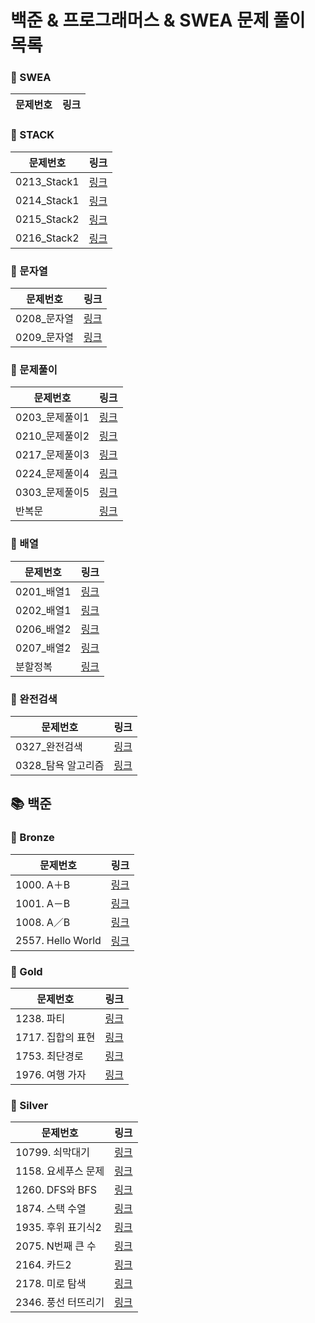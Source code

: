 # 
# 백준 & 프로그래머스 & SWEA 문제 풀이 목록
### 🚀 SWEA
| 문제번호 | 링크 |
| ----- | ----- |
### 🚀 STACK
| 문제번호 | 링크 |
| ----- | ----- |
|0213_Stack1|[링크](./SWEA/STACK/0213_Stack1/%EB%B0%98%EB%B3%B5%EB%AC%B8%EC%9E%90%20%EC%A7%80%EC%9A%B0%EA%B8%B0.py)|
|0214_Stack1|[링크](./SWEA/STACK/0214_Stack1/%EA%B8%B8%EC%B0%BE%EA%B8%B0.py)|
|0215_Stack2|[링크](./SWEA/STACK/0215_Stack2/%EB%AF%B8%EB%A1%9C.py)|
|0216_Stack2|[링크](./SWEA/STACK/0216_Stack2/%ED%86%A0%EB%84%88%EB%A8%BC%ED%8A%B8%20%EC%B9%B4%EB%93%9C%EA%B2%8C%EC%9E%84.py)|
### 🚀 문자열
| 문제번호 | 링크 |
| ----- | ----- |
|0208_문자열|[링크](./SWEA/%EB%AC%B8%EC%9E%90%EC%97%B4/0208_%EB%AC%B8%EC%9E%90%EC%97%B4/%EA%B8%80%EC%9E%90%EC%88%98.py)|
|0209_문자열|[링크](./SWEA/%EB%AC%B8%EC%9E%90%EC%97%B4/0209_%EB%AC%B8%EC%9E%90%EC%97%B4/%ED%9A%8C%EB%AC%B81.py)|
### 🚀 문제풀이
| 문제번호 | 링크 |
| ----- | ----- |
|0203_문제풀이1|[링크](./SWEA/%EB%AC%B8%EC%A0%9C%ED%92%80%EC%9D%B4/0203_%EB%AC%B8%EC%A0%9C%ED%92%80%EC%9D%B41/%EA%B0%84%EB%8B%A8%ED%95%9C%20%EC%86%8C%EC%9D%B8%EC%88%98%20%EB%B6%84%ED%95%B4.py)|
|0210_문제풀이2|[링크](./SWEA/%EB%AC%B8%EC%A0%9C%ED%92%80%EC%9D%B4/0210_%EB%AC%B8%EC%A0%9C%ED%92%80%EC%9D%B42/%EC%88%AB%EC%9E%90%20%EB%B0%B0%EC%97%B4%20%ED%9A%8C%EC%A0%84.py)|
|0217_문제풀이3|[링크](./SWEA/%EB%AC%B8%EC%A0%9C%ED%92%80%EC%9D%B4/0217_%EB%AC%B8%EC%A0%9C%ED%92%80%EC%9D%B43/%EC%9A%B0%EC%A3%BC%EC%84%A0%EC%B0%A9%EB%A5%992.py)|
|0224_문제풀이4|[링크](./SWEA/%EB%AC%B8%EC%A0%9C%ED%92%80%EC%9D%B4/0224_%EB%AC%B8%EC%A0%9C%ED%92%80%EC%9D%B44/%ED%83%88%EC%A3%BC%EB%B2%94%20%EA%B2%80%EA%B1%B0.py)|
|0303_문제풀이5|[링크](./SWEA/%EB%AC%B8%EC%A0%9C%ED%92%80%EC%9D%B4/0303_%EB%AC%B8%EC%A0%9C%ED%92%80%EC%9D%B45/%EB%86%8D%EC%9E%91%EB%AC%BC%20%EC%88%98%ED%99%95%ED%95%98%EA%B8%B0.py)|
|반복문|[링크](./SWEA/%EB%B0%98%EB%B3%B5%EB%AC%B8/%EB%B3%84%EC%82%BC%EA%B0%81%ED%98%951.py)|
### 🚀 배열
| 문제번호 | 링크 |
| ----- | ----- |
|0201_배열1|[링크](./SWEA/%EB%B0%B0%EC%97%B4/0201_%EB%B0%B0%EC%97%B41/%EA%B5%AC%EA%B0%84%ED%95%A9.py)|
|0202_배열1|[링크](./SWEA/%EB%B0%B0%EC%97%B4/0202_%EB%B0%B0%EC%97%B41/%EC%A0%84%EA%B8%B0%EB%B2%84%EC%8A%A4.py)|
|0206_배열2|[링크](./SWEA/%EB%B0%B0%EC%97%B4/0206_%EB%B0%B0%EC%97%B42/%EB%B6%80%EB%B6%84%EC%A7%91%ED%95%A9%EC%9D%98%20%ED%95%A9.py)|
|0207_배열2|[링크](./SWEA/%EB%B0%B0%EC%97%B4/0207_%EB%B0%B0%EC%97%B42/%ED%8A%B9%EB%B3%84%ED%95%9C%20%EC%A0%95%EB%A0%AC.py)|
|분할정복|[링크](./SWEA/%EB%B6%84%ED%95%A0%EC%A0%95%EB%B3%B5/%EB%B2%A0%EC%9D%B4%EB%B9%84%EC%A7%84.py)|
### 🚀 완전검색
| 문제번호 | 링크 |
| ----- | ----- |
|0327_완전검색|[링크](./SWEA/%EC%99%84%EC%A0%84%EA%B2%80%EC%83%89/0327_%EC%99%84%EC%A0%84%EA%B2%80%EC%83%89/%EC%A0%84%EC%9E%90%EC%B9%B4%ED%8A%B8.py)|
|0328_탐욕 알고리즘|[링크](./SWEA/%EC%99%84%EC%A0%84%EA%B2%80%EC%83%89/0328_%ED%83%90%EC%9A%95%20%EC%95%8C%EA%B3%A0%EB%A6%AC%EC%A6%98/%ED%99%94%EB%AC%BC%EB%8F%84%ED%81%AC.py)|
## 📚 백준
### 🚀 Bronze
| 문제번호 | 링크 |
| ----- | ----- |
|1000. A＋B|[링크](./%EB%B0%B1%EC%A4%80/Bronze/1000.%E2%80%85A%EF%BC%8BB/README.md)|
|1001. A－B|[링크](./%EB%B0%B1%EC%A4%80/Bronze/1001.%E2%80%85A%EF%BC%8DB/README.md)|
|1008. A／B|[링크](./%EB%B0%B1%EC%A4%80/Bronze/1008.%E2%80%85A%EF%BC%8FB/A%EF%BC%8FB.py)|
|2557. Hello World|[링크](./%EB%B0%B1%EC%A4%80/Bronze/2557.%E2%80%85Hello%E2%80%85World/README.md)|
### 🚀 Gold
| 문제번호 | 링크 |
| ----- | ----- |
|1238. 파티|[링크](./%EB%B0%B1%EC%A4%80/Gold/1238.%E2%80%85%ED%8C%8C%ED%8B%B0/README.md)|
|1717. 집합의 표현|[링크](./%EB%B0%B1%EC%A4%80/Gold/1717.%E2%80%85%EC%A7%91%ED%95%A9%EC%9D%98%E2%80%85%ED%91%9C%ED%98%84/README.md)|
|1753. 최단경로|[링크](./%EB%B0%B1%EC%A4%80/Gold/1753.%E2%80%85%EC%B5%9C%EB%8B%A8%EA%B2%BD%EB%A1%9C/%EC%B5%9C%EB%8B%A8%EA%B2%BD%EB%A1%9C.py)|
|1976. 여행 가자|[링크](./%EB%B0%B1%EC%A4%80/Gold/1976.%E2%80%85%EC%97%AC%ED%96%89%E2%80%85%EA%B0%80%EC%9E%90/README.md)|
### 🚀 Silver
| 문제번호 | 링크 |
| ----- | ----- |
|10799. 쇠막대기|[링크](./%EB%B0%B1%EC%A4%80/Silver/10799.%E2%80%85%EC%87%A0%EB%A7%89%EB%8C%80%EA%B8%B0/%EC%87%A0%EB%A7%89%EB%8C%80%EA%B8%B0.py)|
|1158. 요세푸스 문제|[링크](./%EB%B0%B1%EC%A4%80/Silver/1158.%E2%80%85%EC%9A%94%EC%84%B8%ED%91%B8%EC%8A%A4%E2%80%85%EB%AC%B8%EC%A0%9C/README.md)|
|1260. DFS와 BFS|[링크](./%EB%B0%B1%EC%A4%80/Silver/1260.%E2%80%85DFS%EC%99%80%E2%80%85BFS/DFS%EC%99%80%E2%80%85BFS.py)|
|1874. 스택 수열|[링크](./%EB%B0%B1%EC%A4%80/Silver/1874.%E2%80%85%EC%8A%A4%ED%83%9D%E2%80%85%EC%88%98%EC%97%B4/README.md)|
|1935. 후위 표기식2|[링크](./%EB%B0%B1%EC%A4%80/Silver/1935.%E2%80%85%ED%9B%84%EC%9C%84%E2%80%85%ED%91%9C%EA%B8%B0%EC%8B%9D2/README.md)|
|2075. N번째 큰 수|[링크](./%EB%B0%B1%EC%A4%80/Silver/2075.%E2%80%85N%EB%B2%88%EC%A7%B8%E2%80%85%ED%81%B0%E2%80%85%EC%88%98/README.md)|
|2164. 카드2|[링크](./%EB%B0%B1%EC%A4%80/Silver/2164.%E2%80%85%EC%B9%B4%EB%93%9C2/README.md)|
|2178. 미로 탐색|[링크](./%EB%B0%B1%EC%A4%80/Silver/2178.%E2%80%85%EB%AF%B8%EB%A1%9C%E2%80%85%ED%83%90%EC%83%89/%EB%AF%B8%EB%A1%9C%E2%80%85%ED%83%90%EC%83%89.py)|
|2346. 풍선 터뜨리기|[링크](./%EB%B0%B1%EC%A4%80/Silver/2346.%E2%80%85%ED%92%8D%EC%84%A0%E2%80%85%ED%84%B0%EB%9C%A8%EB%A6%AC%EA%B8%B0/README.md)|
